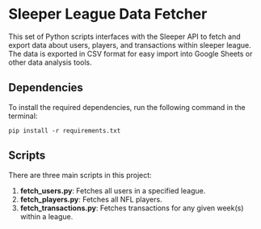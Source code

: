# Sleeper League Data Fetcher

This set of Python scripts interfaces with the Sleeper API to fetch and export data about users, players, and transactions within sleeper league. The data is exported in CSV format for easy import into Google Sheets or other data analysis tools.

## Dependencies

To install the required dependencies, run the following command in the terminal:

```pip install -r requirements.txt```

## Scripts

There are three main scripts in this project:

1. **fetch_users.py**: Fetches all users in a specified league.
2. **fetch_players.py**: Fetches all NFL players.
3. **fetch_transactions.py**: Fetches transactions for any given week(s) within a league.
